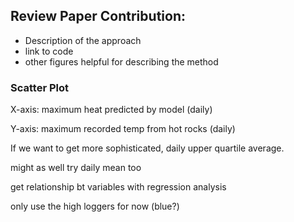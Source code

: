 
## Review Paper Contribution:
- Description of the approach
- link to code
- other figures helpful for describing the method

### Scatter Plot

X-axis: maximum heat predicted by model (daily)

Y-axis: maximum recorded temp from hot rocks (daily)

If we want to get more sophisticated, daily upper quartile average.

might as well try daily mean too


get relationship bt variables with regression analysis

only use the high loggers for now (blue?)